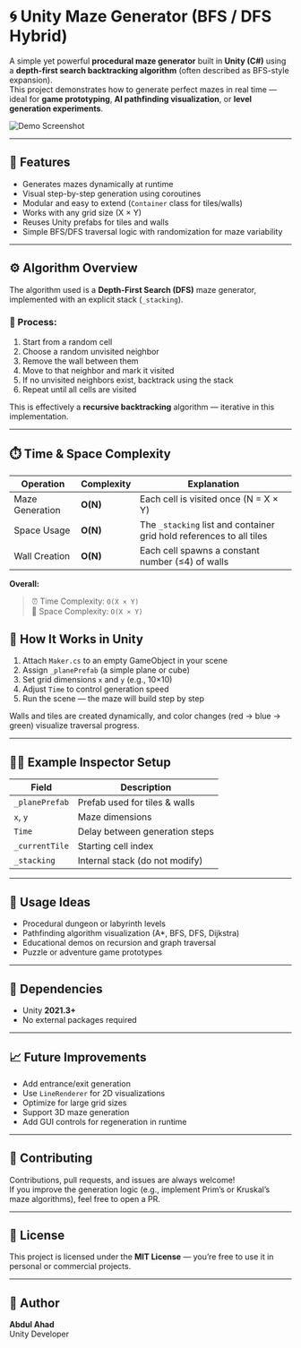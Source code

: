 # 🌀 Unity Maze Generator (BFS / DFS Hybrid)

A simple yet powerful **procedural maze generator** built in **Unity (C#)** using a **depth-first search backtracking algorithm** (often described as BFS-style expansion).  
This project demonstrates how to generate perfect mazes in real time — ideal for **game prototyping**, **AI pathfinding visualization**, or **level generation experiments**.

![Demo Screenshot](assets/demo.gif)

---

## 🧩 Features

- Generates mazes dynamically at runtime  
- Visual step-by-step generation using coroutines  
- Modular and easy to extend (`Container` class for tiles/walls)  
- Works with any grid size (X × Y)  
- Reuses Unity prefabs for tiles and walls  
- Simple BFS/DFS traversal logic with randomization for maze variability  

---

## ⚙️ Algorithm Overview

The algorithm used is a **Depth-First Search (DFS)** maze generator, implemented with an explicit stack (`_stacking`).  

### 🧠 Process:
1. Start from a random cell  
2. Choose a random unvisited neighbor  
3. Remove the wall between them  
4. Move to that neighbor and mark it visited  
5. If no unvisited neighbors exist, backtrack using the stack  
6. Repeat until all cells are visited  

This is effectively a **recursive backtracking** algorithm — iterative in this implementation.

---

## ⏱️ Time & Space Complexity

| Operation | Complexity | Explanation |
|------------|-------------|-------------|
| Maze Generation | **O(N)** | Each cell is visited once (N = X × Y) |
| Space Usage | **O(N)** | The `_stacking` list and container grid hold references to all tiles |
| Wall Creation | **O(N)** | Each cell spawns a constant number (≤4) of walls |

**Overall:**  
> ⏰ Time Complexity: `O(X × Y)`  
> 💾 Space Complexity: `O(X × Y)`

## 🧩 How It Works in Unity

1. Attach `Maker.cs` to an empty GameObject in your scene  
2. Assign `_planePrefab` (a simple plane or cube)  
3. Set grid dimensions `x` and `y` (e.g., 10×10)  
4. Adjust `Time` to control generation speed  
5. Run the scene — the maze will build step by step  

Walls and tiles are created dynamically, and color changes (red → blue → green) visualize traversal progress.

---

## 🧑‍💻 Example Inspector Setup

| Field | Description |
|-------|--------------|
| `_planePrefab` | Prefab used for tiles & walls |
| `x`, `y` | Maze dimensions |
| `Time` | Delay between generation steps |
| `_currentTile` | Starting cell index |
| `_stacking` | Internal stack (do not modify) |

---

## 🚀 Usage Ideas

- Procedural dungeon or labyrinth levels  
- Pathfinding algorithm visualization (A*, BFS, DFS, Dijkstra)  
- Educational demos on recursion and graph traversal  
- Puzzle or adventure game prototypes  

---

## 🧰 Dependencies

- Unity **2021.3+**
- No external packages required  

---

## 📈 Future Improvements

- Add entrance/exit generation  
- Use `LineRenderer` for 2D visualizations  
- Optimize for large grid sizes  
- Support 3D maze generation  
- Add GUI controls for regeneration in runtime  

---

## 🤝 Contributing

Contributions, pull requests, and issues are always welcome!  
If you improve the generation logic (e.g., implement Prim’s or Kruskal’s maze algorithms), feel free to open a PR.

---

## 📜 License

This project is licensed under the **MIT License** — you’re free to use it in personal or commercial projects.

---

## 🧠 Author

**Abdul Ahad**  
Unity Developer


